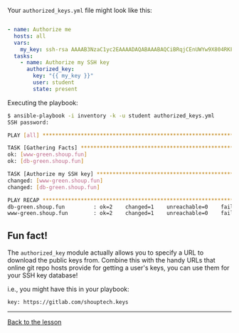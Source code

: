 Your `authorized_keys.yml` file might look like this:

```yaml

- name: Authorize me
  hosts: all
  vars:
    my_key: ssh-rsa AAAAB3NzaC1yc2EAAAADAQABAAABAQCiBRqjCEnUWYw9X804RKFVhO0W/gFlVheVJILFQ00tDsSN7YxmCz7M3JIApV0B4qccf+QngrpTo2l8nS+p4uCvYWICBq0Ppg3gAIXXi6x5Q7NETVa5rMddVJuNX1H+qxujLifdwpkTkjD2aHkkzVfrWF3wbSxeR1Wf4F8gh0k9MdZoqwR9w1JIKKh0src8EQI5NGFxYU2YS4ZjcP4w3EeLKMyDYgBjCJL1WbXNSfUKH31w4l0XsDOhzpT0mPpikk2nEm+Vg8tN1I+oZdbPqUgPDeg0q8iJ4fKVVbFgVFwJ6wc2i0olJN9XsFjVABNXclB6OL+SFt7yPOCMyjqRZDFJ mike@lappy.home.shoup.io
  tasks:
    - name: Authorize my SSH key
      authorized_key:
        key: "{{ my_key }}"
        user: student
        state: present
```

Executing the playbook:

```bash
$ ansible-playbook -i inventory -k -u student authorized_keys.yml
SSH password:

PLAY [all] ********************************************************************

TASK [Gathering Facts] ********************************************************
ok: [www-green.shoup.fun]
ok: [db-green.shoup.fun]

TASK [Authorize my SSH key] ***************************************************
changed: [www-green.shoup.fun]
changed: [db-green.shoup.fun]

PLAY RECAP ********************************************************************
db-green.shoup.fun         : ok=2    changed=1    unreachable=0    failed=0   
www-green.shoup.fun        : ok=2    changed=1    unreachable=0    failed=0   
```

## Fun fact!

The `authorized_key` module actually allows you to specify a URL to download
the public keys from. Combine this with the handy URLs that online git repo
hosts provide for getting a user's keys, you can use them for your SSH key
database!

i.e., you might have this in your playbook:

```
key: https://gitlab.com/shouptech.keys
```

---

[Back to the lesson](03_your_first_playbook.md)
